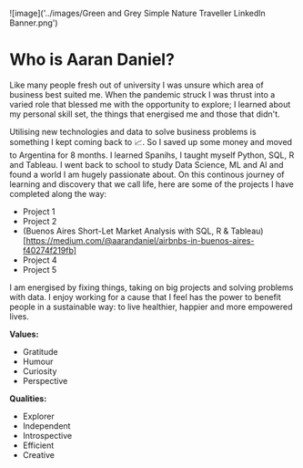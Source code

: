 ![image]('../images/Green and Grey Simple Nature Traveller Linkedln Banner.png')
# Who is Aaran Daniel?

Like many people fresh out of university I was unsure which area of business best suited me. When the pandemic struck I was thrust into a varied role that blessed me with the opportunity to explore; I learned about my personal skill set, the things that energised me and those that didn't.

Utilising new technologies and data to solve business problems is something I kept coming back to 📈. So I saved up some money and moved to Argentina for 8 months. I learned Spanihs, I taught myself Python, SQL, R and Tableau. I went back to school to study Data Science, ML and AI and found a world I am hugely passionate about. On this continous journey of learning and discovery that we call life, here are some of the projects I have completed along the way:

- Project 1
- Project 2
- (Buenos Aires Short-Let Market Analysis with SQL, R & Tableau)[https://medium.com/@aarandaniel/airbnbs-in-buenos-aires-f40274f219fb]
- Project 4
- Project 5

I am energised by fixing things, taking on big projects and solving problems with data. I enjoy working for a cause that I feel has the power to benefit people in a sustainable way: to live healthier, happier and more empowered lives.

**Values:**
- Gratitude 
- Humour 
- Curiosity 
- Perspective

**Qualities:**
- Explorer
- Independent
- Introspective
- Efficient
- Creative 